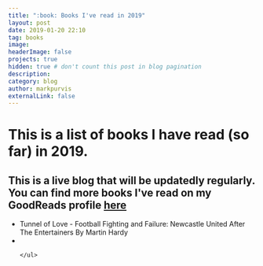 ```yaml
---
title: ":book: Books I've read in 2019"
layout: post
date: 2019-01-20 22:10
tag: books
image:
headerImage: false
projects: true
hidden: true # don't count this post in blog pagination
description:
category: blog
author: markpurvis
externalLink: false
---
```


<h1>This is a list of books I have read (so far) in 2019.</h1>


<h2> This is a live blog that will be updatedly regularly. You can find more books I've read on my GoodReads profile <a href="//www.goodreads.com/review/list/9918109"> here </a> </h2>


<ul class="book-list">
	<li>Tunnel of Love - Football Fighting and Failure: Newcastle United After The Entertainers By Martin Hardy</li>
	<li> </li>

	</ul>

